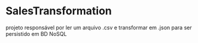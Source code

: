 # SalesTransformation
projeto responsável por ler um arquivo .csv e transformar em .json para ser persistido em BD NoSQL
